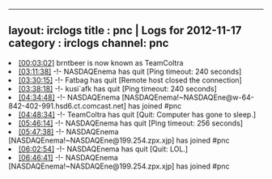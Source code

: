 
---
layout: irclogs
title : pnc | Logs for 2012-11-17
category : irclogs
channel: pnc
---
<li class="logitem"><a href="#00:03:02" name="00:03:02" class="time">[00:03:02]</a> <span class="nick">brntbeer</span> is now known as <span class="nick">TeamColtra</span> </li>
<li class="logitem"><a href="#03:11:38" name="03:11:38" class="time">[03:11:38]</a> -!- <span class="quit">NASDAQEnema</span> has quit [Ping timeout: 240 seconds] </li>
<li class="logitem"><a href="#03:30:15" name="03:30:15" class="time">[03:30:15]</a> -!- <span class="quit">Fatbag</span> has quit [Remote host closed the connection] </li>
<li class="logitem"><a href="#03:38:18" name="03:38:18" class="time">[03:38:18]</a> -!- <span class="quit">kusi`afk</span> has quit [Ping timeout: 240 seconds] </li>
<li class="logitem"><a href="#04:34:48" name="04:34:48" class="time">[04:34:48]</a> -!- <span class="join">NASDAQEnema</span> [NASDAQEnema!~NASDAQEne@w-64-842-402-991.hsd6.ct.comcast.net] has joined #pnc </li>
<li class="logitem"><a href="#04:48:34" name="04:48:34" class="time">[04:48:34]</a> -!- <span class="quit">TeamColtra</span> has quit [Quit: Computer has gone to sleep.] </li>
<li class="logitem"><a href="#05:46:14" name="05:46:14" class="time">[05:46:14]</a> -!- <span class="quit">NASDAQEnema</span> has quit [Ping timeout: 256 seconds] </li>
<li class="logitem"><a href="#05:47:38" name="05:47:38" class="time">[05:47:38]</a> -!- <span class="join">NASDAQEnema</span> [NASDAQEnema!~NASDAQEne@199.254.zpx.xjp] has joined #pnc </li>
<li class="logitem"><a href="#06:02:54" name="06:02:54" class="time">[06:02:54]</a> -!- <span class="quit">NASDAQEnema</span> has quit [Quit: LOL.] </li>
<li class="logitem"><a href="#06:46:41" name="06:46:41" class="time">[06:46:41]</a> -!- <span class="join">NASDAQEnema</span> [NASDAQEnema!~NASDAQEne@199.254.zpx.xjp] has joined #pnc </li>


